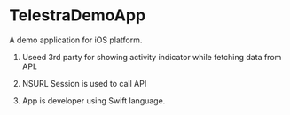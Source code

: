 # TelestraDemoApp
A demo application for iOS platform.

1) Useed 3rd party  for showing activity indicator while fetching data from API.

2) NSURL Session is used to call API

3) App is developer using Swift language.


